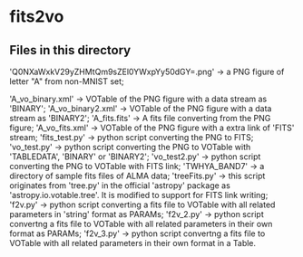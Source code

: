 # fits2vo

## Files in this directory

'Q0NXaWxkV29yZHMtQm9sZEl0YWxpYy50dGY=.png'	-> a PNG figure of letter "A" from non-MNIST set;

'A_vo_binary.xml'							-> VOTable of the PNG figure with a data stream as 'BINARY';
'A_vo_binary2.xml'							-> VOTable of the PNG figure with a data stream as 'BINARY2';
'A_fits.fits'								-> A fits file converting from the PNG figure;
'A_vo_fits.xml'								-> VOTable of the PNG figure with a extra link of 'FITS' stream;
'fits_test.py'								-> python script converting the PNG to FITS;
'vo_test.py'								-> python script converting the PNG to VOTable with 'TABLEDATA', 'BINARY' or 'BINARY2';
'vo_test2.py'								-> python script converting the PNG to VOTable with FITS link;
'TWHYA_BAND7'								-> a directory of sample fits files of ALMA data;
'treeFits.py'								-> this script originates from 'tree.py' in the official 'astropy' package as 'astropy.io.votable.tree'. It is modified to support for FITS link writing;
'f2v.py'									-> python script converting a fits file to VOTable with all related parameters in 'string' format as PARAMs;
'f2v_2.py'									-> python script convertng a fits file to VOTable with all related parameters in their own format as PARAMs;
'f2v_3.py'									-> python script convertng a fits file to VOTable with all related parameters in their own format in a Table.

